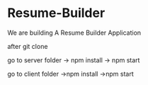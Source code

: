 # Resume-Builder
We are building A Resume Builder Application

after git clone

go to server folder 
  -> npm install
  -> npm start

go to client folder
   ->npm install
   ->npm start
